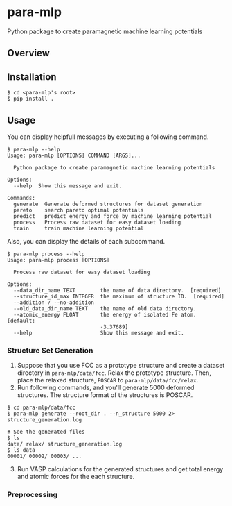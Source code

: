 # para-mlp

Python package to create paramagnetic machine learning potentials

## Overview

## Installation

```shell
$ cd <para-mlp's root>
$ pip install .
```

## Usage

You can display helpfull messages by executing a following command.

```shell
$ para-mlp --help
Usage: para-mlp [OPTIONS] COMMAND [ARGS]...

  Python package to create paramagnetic machine learning potentials

Options:
  --help  Show this message and exit.

Commands:
  generate  Generate deformed structures for dataset generation
  pareto    search pareto optimal potentials
  predict   predict energy and force by machine learning potential
  process   Process raw dataset for easy dataset loading
  train     train machine learning potential
```

Also, you can display the details of each subcommand.

```shell
$ para-mlp process --help
Usage: para-mlp process [OPTIONS]

  Process raw dataset for easy dataset loading

Options:
  --data_dir_name TEXT        the name of data directory.  [required]
  --structure_id_max INTEGER  the maximum of structure ID.  [required]
  --addition / --no-addition
  --old_data_dir_name TEXT    the name of old data directory.
  --atomic_energy FLOAT       the energy of isolated Fe atom.  [default:
                              -3.37689]
  --help                      Show this message and exit.
```


### Structure Set Generation

1. Suppose that you use FCC as a prototype structure and create a dataset directory in `para-mlp/data/fcc`. Relax the prototype structure. Then, place the relaxed structure, `POSCAR` to `para-mlp/data/fcc/relax`.
2. Run following commands, and you'll generate 5000 deformed structures. The structure format of the structures is POSCAR.
```shell
$ cd para-mlp/data/fcc
$ para-mlp generate --root_dir . --n_structure 5000 2> structure_generation.log

# See the generated files
$ ls
data/ relax/ structure_generation.log
$ ls data
00001/ 00002/ 00003/ ...
```
3. Run VASP calculations for the generated structures and get total energy and atomic forces for the each structure.

### Preprocessing
